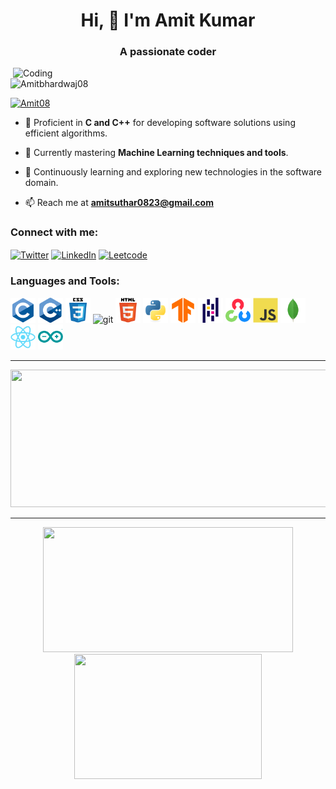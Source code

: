 
<h1 align="center">Hi, 👋 I'm Amit Kumar</h1>
<h3 align="center">A passionate coder</h3> 
<img align= "right" alt="Coding" width="500" src="https://media3.giphy.com/media/v1.Y2lkPTc5MGI3NjExbGszbjk3aWVsYjM5ZzhiNjR3cGNpbmd5emR2ZXVjMTltMGw4Nmc5bCZlcD12MV9pbnRlcm5hbF9naWZfYnlfaWQmY3Q9Zw/WtTnAfZn6aVJfBzlN3/giphy.webp">
<p align="left"> <img src="https://komarev.com/ghpvc/?username=Amitbhardwaj08&style=flat&color=blue" alt="Amitbhardwaj08"/> </p>
<p align="left"> <a href="https://x.com/AmitBhardwaj_08" target="blank"><img src="https://img.shields.io/twitter/follow/AmitBhardwaj_08?logowitter&style=for-the-badge&color=blue" alt="Amit08" /></a> </p>

- 🔗 Proficient in **C and C++** for developing software solutions using efficient algorithms.

- 🎯 Currently mastering **Machine Learning techniques and tools**.

- 🧿 Continuously learning and exploring new technologies in the software domain.

- 📫 Reach me at  **amitsuthar0823@gmail.com**

<h3 align="left">Connect with me:</h3>
<p align="left">
<a href="https://x.com/AmitBhardwaj_08" target="blank"><img align="center" src="https://cdn.prod.website-files.com/5d66bdc65e51a0d114d15891/64cebdd90aef8ef8c749e848_X-EverythingApp-Logo-Twitter.jpg" alt="Twitter" height="45" width="45"  /></a> 
<a href="https://www.linkedin.com/in/amit-suthar-5265a1258/" target="blank"><img align="center" src="https://raw.githubusercontent.com/rahuldkjain/github-profile-readme-generator/master/src/images/icons/Social/linked-in-alt.svg" alt="LinkedIn" height="30" width="40" /></a>
<a href="https://leetcode.com/u/Amit_bhardwaj08/" target="blank"><img align="center" src="https://raw.githubusercontent.com/rahuldkjain/github-profile-readme-generator/master/src/images/icons/Social/leet-code.svg" alt="Leetcode" height="30" width="40" /></a>
</p>

<h3 align="left">Languages and Tools:</h3>
<p align="left"> <img src="https://raw.githubusercontent.com/devicons/devicon/master/icons/c/c-original.svg" alt="c" width="40" height="40"/> 
<img src="https://raw.githubusercontent.com/devicons/devicon/master/icons/cplusplus/cplusplus-original.svg" alt="cplusplus" width="40" height="40"/>  
<img src="https://raw.githubusercontent.com/devicons/devicon/master/icons/css3/css3-original-wordmark.svg" alt="css3" width="40" height="40"/>  
<img src="https://www.vectorlogo.zone/logos/git-scm/git-scm-icon.svg" alt="git" width="40" height="40"/> 
<img src="https://raw.githubusercontent.com/devicons/devicon/master/icons/html5/html5-original-wordmark.svg" alt="html5" width="40" height="40"/>
<img src="https://raw.githubusercontent.com/devicons/devicon/6910f0503efdd315c8f9b858234310c06e04d9c0/icons/python/python-original.svg" alt="python" width="40" height="40"/>
<img src="https://raw.githubusercontent.com/devicons/devicon/6910f0503efdd315c8f9b858234310c06e04d9c0/icons/tensorflow/tensorflow-original.svg" alt="tensorflow" width="40" height="40"/>
<img src="https://raw.githubusercontent.com/devicons/devicon/6910f0503efdd315c8f9b858234310c06e04d9c0/icons/pandas/pandas-original.svg" alt="pandas" width="40" height="40"/>
<img src="https://raw.githubusercontent.com/devicons/devicon/6910f0503efdd315c8f9b858234310c06e04d9c0/icons/opencv/opencv-original.svg" alt="opencv" width="40" height="40"/>
<img src="https://raw.githubusercontent.com/devicons/devicon/6910f0503efdd315c8f9b858234310c06e04d9c0/icons/javascript/javascript-original.svg" alt="javascript" width="40" height="40"/>
<img src="https://raw.githubusercontent.com/devicons/devicon/6910f0503efdd315c8f9b858234310c06e04d9c0/icons/mongodb/mongodb-original.svg" alt="mongodb" width="40" height="40"/>
<img src="https://raw.githubusercontent.com/devicons/devicon/6910f0503efdd315c8f9b858234310c06e04d9c0/icons/react/react-original.svg" alt="react" width="40" height="40"/>
<img src="https://raw.githubusercontent.com/devicons/devicon/6910f0503efdd315c8f9b858234310c06e04d9c0/icons/arduino/arduino-original.svg" alt="arduino" width="40" height="40"/>
</p>


</div>

---

  
<p align="center">
  <img width="800" height="220" src="https://streak-stats.demolab.com?user=Amitbhardwaj08&theme=highcontrast&hide_border=true&border_radius=5&card_width=800">
</p>


---
<p align="center">
  
 <img width="400" height="200" src="https://github-readme-stats.vercel.app/api?username=Amitbhardwaj0810&show_icons=true&theme=vision-friendly-dark"> 
 <img width="300" height="200" src="https://github-readme-stats.vercel.app/api/top-langs/?username=Amitbhardwaj0810&size_weight=0.0005&count_weight=0.3&layout=compact&theme=vision-friendly-dark">
</p>
 
